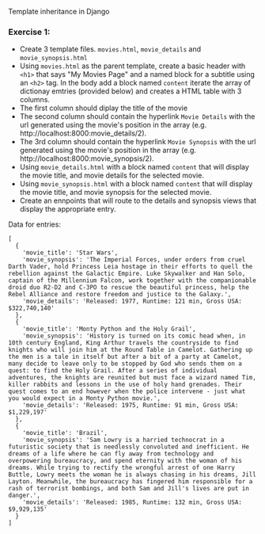 Template inheritance in Django

### Exercise 1:
* Create 3 template files. ```movies.html```, ```movie_details``` and ```movie_synopsis.html```
* Using ```movies.html``` as the parent template, create a basic header with ```<h1>``` that says "My Movies Page" and a named block for a subtitle using an ```<h2>``` tag. In the body add a block named ```content``` iterate the array of dictionay emtries (provided below) and creates a HTML table with 3 columns. 
* The first column should diplay the title of the movie
* The second column should contain the hyperlink ```Movie Details``` with the url generated using the movie's position in the array (e.g. http://localhost:8000:movie_details/2).
* The 3rd column should contain the hyperlink ```Movie Synopsis``` with the url generated using the movie's position in the array (e.g. http://localhost:8000:movie_synopsis/2).
* Using ```movie_details.html``` with a block named ```content``` that will display the movie title, and movie details for the selected movie.
* Using ```movie_synopsis.html``` with a block named ```content``` that will display the movie title, and movie synopsis for the selected movie.
* Create an ennpoints that will route to the details and synopsis views that display the appropriate entry.

Data for entries:
```
[
  {
    'movie_title': 'Star Wars',
    'movie_synopsis': 'The Imperial Forces, under orders from cruel Darth Vader, hold Princess Leia hostage in their efforts to quell the rebellion against the Galactic Empire. Luke Skywalker and Han Solo, captain of the Millennium Falcon, work together with the companionable droid duo R2-D2 and C-3PO to rescue the beautiful princess, help the Rebel Alliance and restore freedom and justice to the Galaxy.',
    'movie_details': 'Released: 1977, Runtime: 121 min, Gross USA: $322,740,140'
  },
  {
    'movie_title': 'Monty Python and the Holy Grail',
    'movie_synopsis': 'History is turned on its comic head when, in 10th century England, King Arthur travels the countryside to find knights who will join him at the Round Table in Camelot. Gathering up the men is a tale in itself but after a bit of a party at Camelot, many decide to leave only to be stopped by God who sends them on a quest: to find the Holy Grail. After a series of individual adventures, the knights are reunited but must face a wizard named Tim, killer rabbits and lessons in the use of holy hand grenades. Their quest comes to an end however when the police intervene - just what you would expect in a Monty Python movie.',
    'movie_details': 'Released: 1975, Runtime: 91 min, Gross USA: $1,229,197'
  },
  {
    'movie_title': 'Brazil',
    'movie_synopsis': 'Sam Lowry is a harried technocrat in a futuristic society that is needlessly convoluted and inefficient. He dreams of a life where he can fly away from technology and overpowering bureaucracy, and spend eternity with the woman of his dreams. While trying to rectify the wrongful arrest of one Harry Buttle, Lowry meets the woman he is always chasing in his dreams, Jill Layton. Meanwhile, the bureaucracy has fingered him responsible for a rash of terrorist bombings, and both Sam and Jill's lives are put in danger.',
    'movie_details': 'Released: 1985, Runtime: 132 min, Gross USA: $9,929,135'
  }
]

